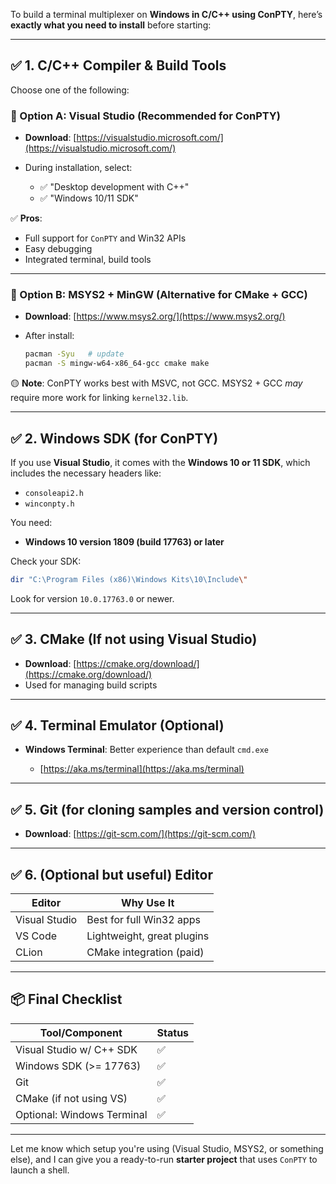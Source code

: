 To build a terminal multiplexer on **Windows in C/C++ using ConPTY**, here’s **exactly what you need to install** before starting:

---

## ✅ 1. **C/C++ Compiler & Build Tools**

Choose one of the following:

### 🔷 Option A: **Visual Studio (Recommended for ConPTY)**

* **Download**: [https://visualstudio.microsoft.com/](https://visualstudio.microsoft.com/)
* During installation, select:

  * ✅ "Desktop development with C++"
  * ✅ "Windows 10/11 SDK"

✅ **Pros**:

* Full support for `ConPTY` and Win32 APIs
* Easy debugging
* Integrated terminal, build tools

---

### 🔷 Option B: **MSYS2 + MinGW (Alternative for CMake + GCC)**

* **Download**: [https://www.msys2.org/](https://www.msys2.org/)
* After install:

  ```bash
  pacman -Syu   # update
  pacman -S mingw-w64-x86_64-gcc cmake make
  ```

🟡 **Note**: ConPTY works best with MSVC, not GCC. MSYS2 + GCC *may* require more work for linking `kernel32.lib`.

---

## ✅ 2. **Windows SDK (for ConPTY)**

If you use **Visual Studio**, it comes with the **Windows 10 or 11 SDK**, which includes the necessary headers like:

* `consoleapi2.h`
* `winconpty.h`

You need:

* **Windows 10 version 1809 (build 17763) or later**

Check your SDK:

```sh
dir "C:\Program Files (x86)\Windows Kits\10\Include\"
```

Look for version `10.0.17763.0` or newer.

---

## ✅ 3. **CMake** (If not using Visual Studio)

* **Download**: [https://cmake.org/download/](https://cmake.org/download/)
* Used for managing build scripts

---

## ✅ 4. **Terminal Emulator (Optional)**

* **Windows Terminal**: Better experience than default `cmd.exe`

  * [https://aka.ms/terminal](https://aka.ms/terminal)

---

## ✅ 5. **Git (for cloning samples and version control)**

* **Download**: [https://git-scm.com/](https://git-scm.com/)

---

## ✅ 6. **(Optional but useful)** Editor

| Editor        | Why Use It                 |
| ------------- | -------------------------- |
| Visual Studio | Best for full Win32 apps   |
| VS Code       | Lightweight, great plugins |
| CLion         | CMake integration (paid)   |

---

## 📦 Final Checklist

| Tool/Component             | Status |
| -------------------------- | ------ |
| Visual Studio w/ C++ SDK   | ✅      |
| Windows SDK (>= 17763)     | ✅      |
| Git                        | ✅      |
| CMake (if not using VS)    | ✅      |
| Optional: Windows Terminal | ✅      |

---

Let me know which setup you're using (Visual Studio, MSYS2, or something else), and I can give you a ready-to-run **starter project** that uses `ConPTY` to launch a shell.
